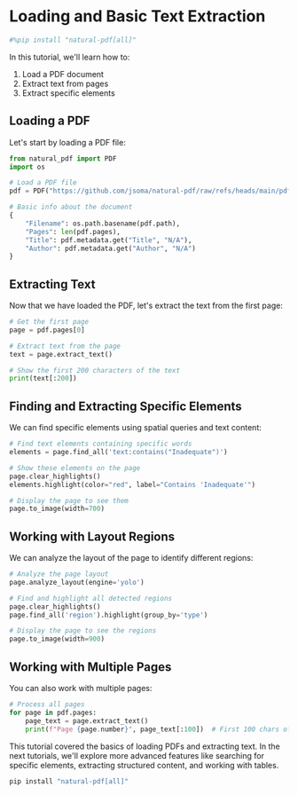 # Loading and Basic Text Extraction

```python
#%pip install "natural-pdf[all]"
```

In this tutorial, we'll learn how to:

1. Load a PDF document
2. Extract text from pages
3. Extract specific elements 

## Loading a PDF

Let's start by loading a PDF file:

```python
from natural_pdf import PDF
import os

# Load a PDF file
pdf = PDF("https://github.com/jsoma/natural-pdf/raw/refs/heads/main/pdfs/01-practice.pdf")

# Basic info about the document
{
    "Filename": os.path.basename(pdf.path),
    "Pages": len(pdf.pages),
    "Title": pdf.metadata.get("Title", "N/A"),
    "Author": pdf.metadata.get("Author", "N/A")
}
```

## Extracting Text

Now that we have loaded the PDF, let's extract the text from the first page:

```python
# Get the first page
page = pdf.pages[0]

# Extract text from the page
text = page.extract_text()

# Show the first 200 characters of the text
print(text[:200])
```

## Finding and Extracting Specific Elements

We can find specific elements using spatial queries and text content:

```python
# Find text elements containing specific words
elements = page.find_all('text:contains("Inadequate")')

# Show these elements on the page
page.clear_highlights()
elements.highlight(color="red", label="Contains 'Inadequate'")

# Display the page to see them
page.to_image(width=700)
```

## Working with Layout Regions

We can analyze the layout of the page to identify different regions:

```python
# Analyze the page layout
page.analyze_layout(engine='yolo')

# Find and highlight all detected regions
page.clear_highlights()
page.find_all('region').highlight(group_by='type')

# Display the page to see the regions
page.to_image(width=900)
```

## Working with Multiple Pages

You can also work with multiple pages:

```python
# Process all pages
for page in pdf.pages:
    page_text = page.extract_text()
    print(f"Page {page.number}", page_text[:100])  # First 100 chars of each page
```

This tutorial covered the basics of loading PDFs and extracting text. In the next tutorials, we'll explore more advanced features like searching for specific elements, extracting structured content, and working with tables. 

```bash
pip install "natural-pdf[all]"
``` 